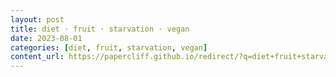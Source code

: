 ```yaml
---
layout: post
title: diet · fruit · starvation · vegan
date: 2023-08-01
categories: [diet, fruit, starvation, vegan]
content_url: https://papercliff.github.io/redirect/?q=diet+fruit+starvation+vegan&tbs=cdr:1,cd_min:7/31/2023,cd_max:8/2/2023
---
```

